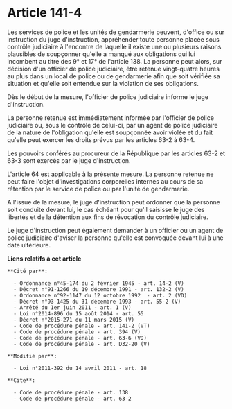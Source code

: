 # Article 141-4

Les services de police et les unités de gendarmerie peuvent, d'office ou sur instruction du juge d'instruction, appréhender
toute personne placée sous contrôle judiciaire à l'encontre de laquelle il existe une ou plusieurs raisons plausibles de
soupçonner qu'elle a manqué aux obligations qui lui incombent au titre des 9° et 17° de l'article 138. La personne peut
alors, sur décision d'un officier de police judiciaire, être retenue vingt-quatre heures au plus dans un local de police ou
de gendarmerie afin que soit vérifiée sa situation et qu'elle soit entendue sur la violation de ses obligations. 

Dès le début de la mesure, l'officier de police judiciaire informe le juge d'instruction. 

La personne retenue est immédiatement informée par l'officier de police judiciaire ou, sous le contrôle de celui-ci, par un
agent de police judiciaire de la nature de l'obligation qu'elle est soupçonnée avoir violée et du fait qu'elle peut exercer
les droits prévus par les articles 63-2 à 63-4. 

Les pouvoirs conférés au procureur de la République par les articles 63-2 et 63-3 sont exercés par le juge d'instruction. 

L'article 64 est applicable à la présente mesure. La personne retenue ne peut faire l'objet d'investigations corporelles
internes au cours de sa rétention par le service de police ou par l'unité de gendarmerie.

A l'issue de la mesure, le juge d'instruction peut ordonner que la personne soit conduite devant lui, le cas échéant pour
qu'il saisisse le juge des libertés et de la détention aux fins de révocation du contrôle judiciaire. 

Le juge d'instruction peut également demander à un officier ou un agent de police judiciaire d'aviser la personne qu'elle est
convoquée devant lui à une date ultérieure.

**Liens relatifs à cet article**

	**Cité par**:

	  - Ordonnance n°45-174 du 2 février 1945 - art. 14-2 (V)
	  - Décret n°91-1266 du 19 décembre 1991 - art. 132-2 (V)
	  - Ordonnance n°92-1147 du 12 octobre 1992  - art. 2 (VD)
	  - Décret n°93-1425 du 31 décembre 1993 - art. 55-2 (V)
	  - Arrêté du 1er juin 2011 - art. 1 (V)
	  - Loi n°2014-896 du 15 août 2014 - art. 55
	  - Décret n°2015-271 du 11 mars 2015 (V)
	  - Code de procédure pénale - art. 141-2 (VT)
	  - Code de procédure pénale - art. 394 (V)
	  - Code de procédure pénale - art. 63-6 (VD)
	  - Code de procédure pénale - art. D32-20 (V)

	**Modifié par**:

	  - Loi n°2011-392 du 14 avril 2011 - art. 18

	**Cite**:

	  - Code de procédure pénale - art. 138
	  - Code de procédure pénale - art. 63-2

